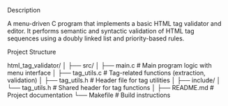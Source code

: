 Description

A menu-driven C program that implements a basic HTML tag validator and editor. It performs semantic and syntactic validation of HTML tag sequences using a doubly linked list and priority-based rules.

Project Structure

html_tag_validator/
│
├── src/
│   ├── main.c              # Main program logic with menu interface
│   ├── tag_utils.c         # Tag-related functions (extraction, validation)
│   ├── tag_utils.h         # Header file for tag utilities
│
├── include/
│   └── tag_utils.h         # Shared header for tag functions
│
├── README.md               # Project documentation
└── Makefile                # Build instructions

